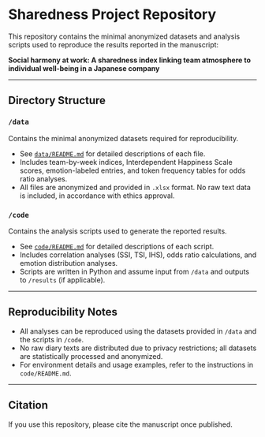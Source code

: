 # Sharedness Project Repository

This repository contains the minimal anonymized datasets and analysis scripts used to reproduce the results reported in the manuscript:

**Social harmony at work: A sharedness index linking team atmosphere to individual well-being in a Japanese company**

---

## Directory Structure

### `/data`
Contains the minimal anonymized datasets required for reproducibility.  
- See [`data/README.md`](data/README.md) for detailed descriptions of each file.  
- Includes team-by-week indices, Interdependent Happiness Scale scores, emotion-labeled entries, and token frequency tables for odds ratio analyses.  
- All files are anonymized and provided in `.xlsx` format. No raw text data is included, in accordance with ethics approval.

### `/code`
Contains the analysis scripts used to generate the reported results.  
- See [`code/README.md`](code/README.md) for detailed descriptions of each script.  
- Includes correlation analyses (SSI, TSI, IHS), odds ratio calculations, and emotion distribution analyses.  
- Scripts are written in Python and assume input from `/data` and outputs to `/results` (if applicable).

---

## Reproducibility Notes
- All analyses can be reproduced using the datasets provided in `/data` and the scripts in `/code`.  
- No raw diary texts are distributed due to privacy restrictions; all datasets are statistically processed and anonymized.  
- For environment details and usage examples, refer to the instructions in `code/README.md`.

---

## Citation
If you use this repository, please cite the manuscript once published.
